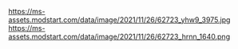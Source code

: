 https://ms-assets.modstart.com/data/image/2021/11/26/62723_yhw9_3975.jpg
https://ms-assets.modstart.com/data/image/2021/11/26/62723_hrnn_1640.png